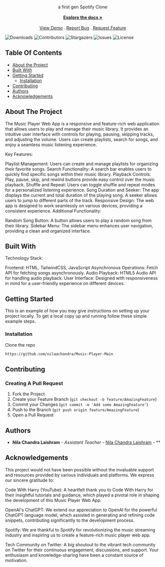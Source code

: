 <br/>
<p align="center">
  <a href="https://github.com/nilaachandra/music-player-main">
  </a>

  <p align="center">
    a first gen Spotify Clone
    <br/>
    <br/>
    <a href="https://github.com/nilaachandra/music-player-main"><strong>Explore the docs »</strong></a>
    <br/>
    <br/>
    <a href="https://github.com/nilaachandra/music-player-main">View Demo</a>
    .
    <a href="https://github.com/nilaachandra/music-player-main/issues">Report Bug</a>
    .
    <a href="https://github.com/nilaachandra/music-player-main/issues">Request Feature</a>
  </p>
</p>

![Downloads](https://img.shields.io/github/downloads/nilaachandra/music-player-main/total) ![Contributors](https://img.shields.io/github/contributors/nilaachandra/music-player-main?color=dark-green) ![Stargazers](https://img.shields.io/github/stars/nilaachandra/music-player-main?style=social) ![Issues](https://img.shields.io/github/issues/nilaachandra/music-player-main) ![License](https://img.shields.io/github/license/nilaachandra/music-player-main) 

## Table Of Contents

* [About the Project](#about-the-project)
* [Built With](#built-with)
* [Getting Started](#getting-started)
  * [Installation](#installation)
* [Contributing](#contributing)
* [Authors](#authors)
* [Acknowledgements](#acknowledgements)

## About The Project

The Music Player Web App is a responsive and feature-rich web application that allows users to play and manage their music library. It provides an intuitive user interface with controls for playing, pausing, skipping tracks, and adjusting the volume. Users can create playlists, search for songs, and enjoy a seamless music listening experience.

Key Features:

Playlist Management: Users can create and manage playlists for organizing their favorite songs.
Search Functionality: A search bar enables users to quickly find specific songs within their music library.
Playback Controls: Play, pause, skip, and rewind buttons provide easy control over the music playback.
Shuffle and Repeat: Users can toggle shuffle and repeat modes for a personalized listening experience.
Song Duration and Seeker: The app displays the current and total duration of the playing song. A seeker allows users to jump to different parts of the track.
Responsive Design: The web app is designed to work seamlessly on various devices, providing a consistent experience.
Additional Functionality:

Random Song Button: A button allows users to play a random song from their library.
Sidebar Menu: The sidebar menu enhances user navigation, providing a clean and organized interface.

## Built With

Technology Stack:

Frontend: HTML, TailwindCSS, JavaScript
Asynchronous Operations: Fetch API for fetching songs asynchronously.
Audio Playback: HTML5 Audio API for handling audio playback.
User Interface: Designed with responsiveness in mind for a user-friendly experience on different devices.

## Getting Started

This is an example of how you may give instructions on setting up your project locally.
To get a local copy up and running follow these simple example steps.

### Installation

Clone the repo

```sh
https://github.com/nilaachandra/Music-Player-Main
```

## Contributing



### Creating A Pull Request

1. Fork the Project
2. Create your Feature Branch (`git checkout -b feature/AmazingFeature`)
3. Commit your Changes (`git commit -m 'Add some AmazingFeature'`)
4. Push to the Branch (`git push origin feature/AmazingFeature`)
5. Open a Pull Request

## Authors

* **Nila Chandra Laishram** - *Assistant Teacher* - [Nila Chandra Laishram](https://github.com/nilaachandra/) - **

## Acknowledgements
This project would not have been possible without the invaluable support and resources provided by various individuals and platforms. We express our sincere gratitude to:

Code With Harry (YouTube): A heartfelt thank you to Code With Harry for their insightful tutorials and guidance, which played a pivotal role in shaping the development of this Music Player Web App.

OpenAI's ChatGPT: We extend our appreciation to OpenAI for the powerful ChatGPT language model, which assisted in generating and refining code snippets, contributing significantly to the development process.

Spotify: We are thankful to Spotify for revolutionizing the music streaming industry and inspiring us to create a feature-rich music player web app.

Tech Community on Twitter: A big shoutout to the vibrant tech community on Twitter for their continuous engagement, discussions, and support. Your enthusiasm and knowledge-sharing have been a constant source of motivation.
